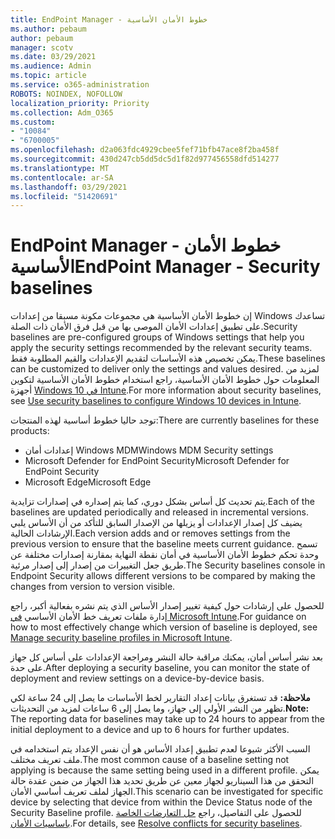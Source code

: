 ```yaml
---
title: EndPoint Manager - خطوط الأمان الأساسية
ms.author: pebaum
author: pebaum
manager: scotv
ms.date: 03/29/2021
ms.audience: Admin
ms.topic: article
ms.service: o365-administration
ROBOTS: NOINDEX, NOFOLLOW
localization_priority: Priority
ms.collection: Adm_O365
ms.custom:
- "10084"
- "6700005"
ms.openlocfilehash: d2a063fdc4929cbee5fef71bfb47ace8f2ba458f
ms.sourcegitcommit: 430d247cb5dd5dc5d1f82d977456558dfd514277
ms.translationtype: MT
ms.contentlocale: ar-SA
ms.lasthandoff: 03/29/2021
ms.locfileid: "51420691"
---
```

# <a name="endpoint-manager---security-baselines"></a><span data-ttu-id="07af4-102">EndPoint Manager - خطوط الأمان الأساسية</span><span class="sxs-lookup"><span data-stu-id="07af4-102">EndPoint Manager - Security baselines</span></span>

<span data-ttu-id="07af4-103">إن خطوط الأمان الأساسية هي مجموعات مكونة مسبقا من إعدادات Windows تساعدك على تطبيق إعدادات الأمان الموصى بها من قبل فرق الأمان ذات الصلة.</span><span class="sxs-lookup"><span data-stu-id="07af4-103">Security baselines are pre-configured groups of Windows settings that help you apply the security settings recommended by the relevant security teams.</span></span> <span data-ttu-id="07af4-104">يمكن تخصيص هذه الأساسات لتقديم الإعدادات والقيم المطلوبة فقط.</span><span class="sxs-lookup"><span data-stu-id="07af4-104">These baselines can be customized to deliver only the settings and values desired.</span></span> <span data-ttu-id="07af4-105">لمزيد من المعلومات حول خطوط الأمان الأساسية، راجع استخدام خطوط الأمان الأساسية لتكوين أجهزة [Windows 10 في Intune](https://docs.microsoft.com/mem/intune/protect/security-baselines).</span><span class="sxs-lookup"><span data-stu-id="07af4-105">For more information about security baselines, see [Use security baselines to configure Windows 10 devices in Intune](https://docs.microsoft.com/mem/intune/protect/security-baselines).</span></span>

<span data-ttu-id="07af4-106">توجد حاليا خطوط أساسية لهذه المنتجات:</span><span class="sxs-lookup"><span data-stu-id="07af4-106">There are currently baselines for these products:</span></span>

- <span data-ttu-id="07af4-107">إعدادات أمان Windows MDM</span><span class="sxs-lookup"><span data-stu-id="07af4-107">Windows MDM Security settings</span></span>
- <span data-ttu-id="07af4-108">Microsoft Defender for EndPoint Security</span><span class="sxs-lookup"><span data-stu-id="07af4-108">Microsoft Defender for EndPoint Security</span></span>
- <span data-ttu-id="07af4-109">Microsoft Edge</span><span class="sxs-lookup"><span data-stu-id="07af4-109">Microsoft Edge</span></span>

<span data-ttu-id="07af4-110">يتم تحديث كل أساس بشكل دوري، كما يتم إصداره في إصدارات تزايدية.</span><span class="sxs-lookup"><span data-stu-id="07af4-110">Each of the baselines are updated periodically and released in incremental versions.</span></span> <span data-ttu-id="07af4-111">يضيف كل إصدار الإعدادات أو يزيلها من الإصدار السابق للتأكد من أن الأساس يلبي الإرشادات الحالية.</span><span class="sxs-lookup"><span data-stu-id="07af4-111">Each version adds and or removes settings from the previous version to ensure that the baseline meets current guidance.</span></span> <span data-ttu-id="07af4-112">تسمح وحدة تحكم خطوط الأمان الأساسية في أمان نقطة النهاية بمقارنة إصدارات مختلفة عن طريق جعل التغييرات من إصدار إلى إصدار مرئية.</span><span class="sxs-lookup"><span data-stu-id="07af4-112">The Security baselines console in Endpoint Security allows different versions to be compared by making the changes from version to version visible.</span></span>

<span data-ttu-id="07af4-113">للحصول على إرشادات حول كيفية تغيير إصدار الأساس الذي يتم نشره بفعالية أكبر، راجع إدارة ملفات تعريف خط الأمان الأساسي [في Microsoft Intune](https://docs.microsoft.com/mem/intune/protect/security-baselines-configure).</span><span class="sxs-lookup"><span data-stu-id="07af4-113">For guidance on how to most effectively change which version of baseline is deployed, see [Manage security baseline profiles in Microsoft Intune](https://docs.microsoft.com/mem/intune/protect/security-baselines-configure).</span></span>

<span data-ttu-id="07af4-114">بعد نشر أساس أمان، يمكنك مراقبة حالة النشر ومراجعة الإعدادات على أساس كل جهاز على حدة.</span><span class="sxs-lookup"><span data-stu-id="07af4-114">After deploying a security baseline, you can monitor the state of deployment and review settings on a device-by-device basis.</span></span>

<span data-ttu-id="07af4-115">**ملاحظة:** قد تستغرق بيانات إعداد التقارير لخط الأساسات ما يصل إلى 24 ساعة لكي تظهر من النشر الأولي إلى جهاز، وما يصل إلى 6 ساعات لمزيد من التحديثات.</span><span class="sxs-lookup"><span data-stu-id="07af4-115">**Note:** The reporting data for baselines may take up to 24 hours to appear from the initial deployment to a device and up to 6 hours for further updates.</span></span> 

<span data-ttu-id="07af4-116">السبب الأكثر شيوعا لعدم تطبيق إعداد الأساس هو أن نفس الإعداد يتم استخدامه في ملف تعريف مختلف.</span><span class="sxs-lookup"><span data-stu-id="07af4-116">The most common cause of a baseline setting not applying is because the same setting being used in a different profile.</span></span> <span data-ttu-id="07af4-117">يمكن التحقق من هذا السيناريو لجهاز معين عن طريق تحديد هذا الجهاز من ضمن عقدة حالة الجهاز لملف تعريف أساسي الأمان.</span><span class="sxs-lookup"><span data-stu-id="07af4-117">This scenario can be investigated for specific device by selecting that device from within the Device Status node of the Security Baseline profile.</span></span> <span data-ttu-id="07af4-118">للحصول على التفاصيل، راجع [حل التعارضات الخاصة باساسيات الأمان](https://docs.microsoft.com/mem/intune/protect/security-baselines-monitor#resolve-conflicts-for-security-baselines).</span><span class="sxs-lookup"><span data-stu-id="07af4-118">For details, see [Resolve conflicts for security baselines](https://docs.microsoft.com/mem/intune/protect/security-baselines-monitor#resolve-conflicts-for-security-baselines).</span></span>